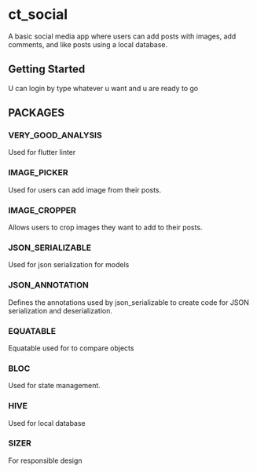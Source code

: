 # ct_social

A basic social media app where users can add posts with images, add comments, and like posts using a local database.

## Getting Started

U can login by type whatever u want and u are ready to go


## PACKAGES

### VERY_GOOD_ANALYSIS
Used for flutter linter
### IMAGE_PICKER
Used for users can add image from their posts.
### IMAGE_CROPPER
Allows users to crop images they want to add to their posts.
### JSON_SERIALIZABLE
Used for json serialization for models
### JSON_ANNOTATION
Defines the annotations used by json_serializable to create code for JSON serialization and deserialization.
### EQUATABLE
Equatable used for to compare objects
### BLOC
Used for state management.
### HIVE
Used for local database 
### SIZER
For responsible design

